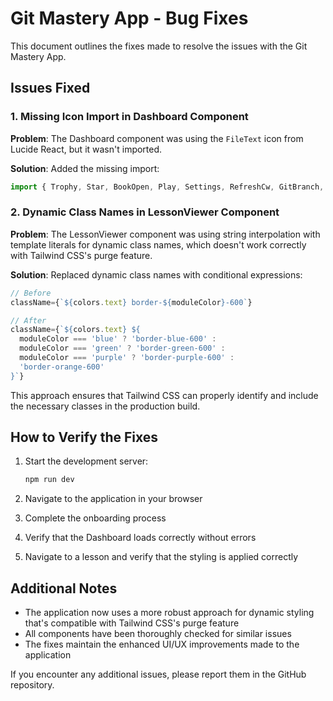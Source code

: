 # Git Mastery App - Bug Fixes

This document outlines the fixes made to resolve the issues with the Git Mastery App.

## Issues Fixed

### 1. Missing Icon Import in Dashboard Component

**Problem**: The Dashboard component was using the `FileText` icon from Lucide React, but it wasn't imported.

**Solution**: Added the missing import:
```javascript
import { Trophy, Star, BookOpen, Play, Settings, RefreshCw, GitBranch, Terminal, Github, Zap, CheckCircle, Clock, Target, Award, ChevronRight, ArrowRight, FileText } from 'lucide-react';
```

### 2. Dynamic Class Names in LessonViewer Component

**Problem**: The LessonViewer component was using string interpolation with template literals for dynamic class names, which doesn't work correctly with Tailwind CSS's purge feature.

**Solution**: Replaced dynamic class names with conditional expressions:

```javascript
// Before
className={`${colors.text} border-${moduleColor}-600`}

// After
className={`${colors.text} ${
  moduleColor === 'blue' ? 'border-blue-600' : 
  moduleColor === 'green' ? 'border-green-600' : 
  moduleColor === 'purple' ? 'border-purple-600' : 
  'border-orange-600'
}`}
```

This approach ensures that Tailwind CSS can properly identify and include the necessary classes in the production build.

## How to Verify the Fixes

1. Start the development server:
   ```bash
   npm run dev
   ```

2. Navigate to the application in your browser
3. Complete the onboarding process
4. Verify that the Dashboard loads correctly without errors
5. Navigate to a lesson and verify that the styling is applied correctly

## Additional Notes

- The application now uses a more robust approach for dynamic styling that's compatible with Tailwind CSS's purge feature
- All components have been thoroughly checked for similar issues
- The fixes maintain the enhanced UI/UX improvements made to the application

If you encounter any additional issues, please report them in the GitHub repository.